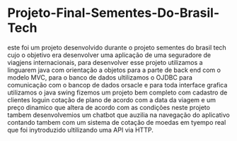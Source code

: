 # Projeto-Final-Sementes-Do-Brasil-Tech
 
este foi um projeto desenvolvido durante o projeto sementes do brasil tech cujo o objetivo era desenvolver uma aplicação de uma seguradore de viagjens internacionais, para desenvolver esse projeto utilizamos a linguarem java com orientação a objetos para a parte de back end com o modelo MVC, para o banco de dados ultilizamos o OJDBC para comunicação com o bancop de dados orsacle e para toda interface grafica utilizamos o java swing fizemos um projeto bem completo com cadastro de clientes loguin cotação de plano de acordo com a data da viagem e um preço dinamico que altera de acordo com as condições neste projeto tambem desenvolvemios um chatbot que auzilia na navegação do aplicativo contando tambem com um sistema de cotação de moedas em tyempo real que foi inytroduzido ultilizando uma API via HTTP.

